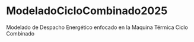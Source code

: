 # ModeladoCicloCombinado2025
Modelado de Despacho Energético enfocado en la Maquina Térmica Ciclo Combinado
